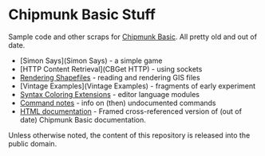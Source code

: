 # Chipmunk Basic Stuff

Sample code and other scraps for [Chipmunk Basic](http://www.nicholson.com/rhn/basic/). All pretty old and out of date.

- [Simon Says](Simon Says) - a simple game
- [HTTP Content Retrieval](CBGet HTTP) - using sockets
- [Rendering Shapefiles](Shapefiles) - reading and rendering GIS files
- [Vintage Examples](Vintage Examples) - fragments of early experiment
- [Syntax Coloring Extensions](Highlighting) - editor language modules
- [Command notes](commandnotes.md) - info on (then) undocumented commands
- [HTML documentation](cbasdox) - Framed cross-referenced version of (out of date) Chipmunk Basic documentation.

Unless otherwise noted, the content of this repository is released into the public domain.
